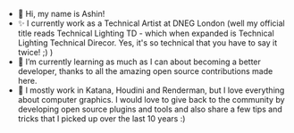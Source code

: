 - 👋 Hi, my name is Ashin!
- ✨ I currently work as a Technical Artist at DNEG London
     (well my official title reads Technical Lighting TD - which when expanded is Technical Lighting Technical Direcor.
     Yes, it's so technical that you have to say it twice! ;) )
- 🌱 I’m currently learning as much as I can about becoming a better developer, thanks to all the amazing open source contributions made here.
- 💞️ I mostly work in Katana, Houdini and Renderman, but I love everything about computer graphics. I would love to give back to the community by developing
      open source plugins and tools and also share a few tips and tricks that I picked up over the last 10 years :)

<!---
aashroff/aashroff is a ✨ special ✨ repository because its `README.md` (this file) appears on your GitHub profile.
You can click the Preview link to take a look at your changes.
--->
